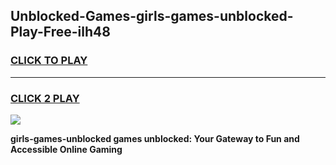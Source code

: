 
## Unblocked-Games-girls-games-unblocked-Play-Free-ilh48
<h3>
<a href="https://premium76.site?title=girls-games-unblocked&ref=22A">CLICK TO PLAY</a></h3>
<hr>

<h3>
<a href="https://premium76.site?title=girls-games-unblocked&ref=22A">CLICK 2 PLAY</a>
  
</h3>

<a href="https://premium76.site?title=girls-games-unblocked&ref=22A"><img src="https://clearcache.store/games.png"></a>


**girls-games-unblocked games unblocked: Your Gateway to Fun and Accessible Online Gaming**
